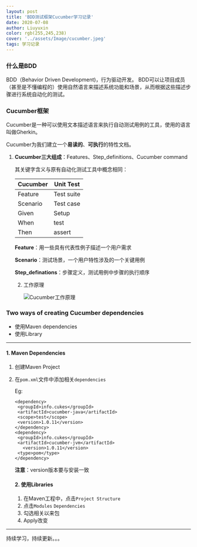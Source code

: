 ```yaml
---
layout: post
title: 'BDD测试框架Cucumber学习记录'
date: 2020-07-08
author: Liuyuxin
color: rgb(255,245,238)
cover: '../assets/Image/cucumber.jpeg'
tags: 学习记录
---
```

### 什么是BDD

BDD（Behavior Driven Development)，行为驱动开发。
BDD可以让项目成员（甚至是不懂编程的）使用自然语言来描述系统功能和场景，从而根据这些描述步骤进行系统自动化的测试。

### Cucumber框架

Cucumber是一种可以使用文本描述语言来执行自动测试用例的工具，使用的语言叫做Gherkin。

Cucumber为我们建立一个**易读的**、**可执行**的特性文档。

1. **Cucumber三大组成**：Features、Step_definitions、Cucumber command

   其关键字含义与原有自动化测试工具中概念相同：

   | Cucumber | Unit Test  |
   | -------- | ---------- |
   | Feature  | Test suite |
   | Scenario | Test case  |
   | Given    | Setup      |
   | When     | test       |
   | Then     | assert     |

   **Feature**：用一些具有代表性例子描述一个用户需求

   **Scenario**：测试场景，一个用户特性涉及的一个关键用例

   **Step_definations**：步骤定义，测试用例中步骤的执行顺序

   2. 工作原理

      ![Cucumber工作原理]()

   

### Two ways of creating Cucumber dependencies

- 使用Maven dependencies
- 使用Library

---

#### 1. Maven Dependencies

1. 创建Maven Project

2. 在`pom.xml`文件中添加相关`dependencies`

   Eg:

   ```
   <dependency>
   	<groupId>info.cukes</groupId>
   	<artifactId>cucumber-java</artifactId>
   	<scope>test</scope>
   	<version>1.0.11</version>
   </dependency>
   <dependency>
   	<groupId>info.cukes</groupId>
   	<artifactId>cucumber-jvm</artifactId>				   				    
      <version>1.0.11</version>
   	<type>pom</type>
   </dependency>
   ```

   **注意**：version版本要与安装一致

   #### 2. 使用Libraries

   1. 在Maven工程中，点击`Project Structure`
   2. 点击`Modules` `Dependencies`
   3. 勾选相关以来包
   4. Apply改变

---

持续学习，持续更新。。。

